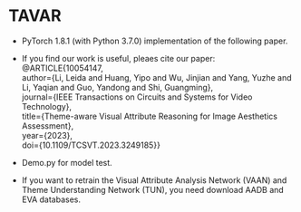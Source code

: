 # TAVAR

* PyTorch 1.8.1 (with Python 3.7.0) implementation of the following paper.

* If you find our work is useful, pleaes cite our paper:
@ARTICLE{10054147,  
  author={Li, Leida and Huang, Yipo and Wu, Jinjian and Yang, Yuzhe and Li, Yaqian and Guo, Yandong and Shi, Guangming},  
  journal={IEEE Transactions on Circuits and Systems for Video Technology},   
  title={Theme-aware Visual Attribute Reasoning for Image Aesthetics Assessment},   
  year={2023},  
  doi={10.1109/TCSVT.2023.3249185}} 

* Demo.py for model test.

* If you want to retrain the Visual Attribute Analysis Network (VAAN) and Theme Understanding Network (TUN), you need download AADB and EVA databases.
